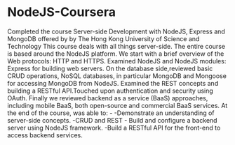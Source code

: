 # NodeJS-Coursera
Completed the course Server-side Development with NodeJS, Express and MongoDB offered by by The Hong Kong University of Science and Technology
This course deals with all things server-side. The entire course is based  around the NodeJS platform. 
We start with a brief overview of the Web protocols: HTTP and HTTPS.
Examined NodeJS and NodeJS modules: Express for building web servers. On the database side,reviewed basic CRUD operations, NoSQL databases, in particular MongoDB and Mongoose for accessing MongoDB from NodeJS.
Examined the REST concepts and building a RESTful API.Touched upon authentication and security using OAuth. 
Finally we reviewed backend as a service (BaaS) approaches, including mobile BaaS, both open-source and commercial BaaS services. 
At the end of the course, was able to: - -Demonstrate an understanding of server-side concepts. 
                                         -CRUD and REST - Build and configure a backend server using NodeJS framework. 
                                         -Build a RESTful API for the front-end to access backend services.
